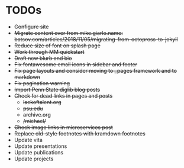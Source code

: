 # TODOs

* ~~Configure site~~
* ~~Migrate content over from mike.giarlo.name: batsov.com/articles/2018/11/05/migrating-from-octopress-to-jekyll~~
* ~~Reduce size of font on splash page~~
* ~~Work through MM quickstart~~
* ~~Draft new blurb and bio~~
* ~~Fix fontawesome email icons in sidebar and footer~~
* ~~Fix page layouts and consider moving to _pages framework and to markdown~~
* ~~Fix pagination warning~~
* ~~Import Penn State diglib blog posts~~
* ~~Check for dead links in pages and posts~~
  * ~~lackoftalent.org~~
  * ~~psu.edu~~
  * ~~archive.org~~
  * ~~/michael/~~
* ~~Check image links in microservices post~~
* ~~Replace old-style footnotes with kramdown footnotes~~
* Update vita
* Update presentations
* Update publications
* Update projects
